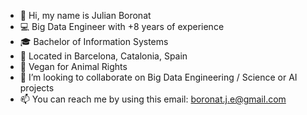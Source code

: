- 👋 Hi, my name is Julian Boronat
- 💻 Big Data Engineer with +8 years of experience
- 🎓 Bachelor of Information Systems
- 📍 Located in Barcelona, Catalonia, Spain
- 🌱 Vegan for Animal Rights
- 💞️ I’m looking to collaborate on Big Data Engineering / Science or AI projects
- 📫 You can reach me by using this email: boronat.j.e@gmail.com

<!---
boroju/boroju is a ✨ special ✨ repository because its `README.md` (this file) appears on your GitHub profile.
You can click the Preview link to take a look at your changes.
--->
